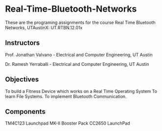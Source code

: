 # Real-Time-Bluetooth-Networks
These are the programing assignments for the course Real Time Bluetooth Networks, UTAustinX: UT.RTBN.12.01x

## Instructors  
Prof. Jonathan Valvano - Electrical and Computer Engineering, UT Austin

Dr. Ramesh Yerraballi - Electrical and Computer Engineering, UT Austin

## Objectives

To build a Fitness Device which works on a Real Time Operating System
To learn File Systems.
To implement Bluetooth Communication.

## Components  

TM4C123 Launchpad
MK-II Booster Pack
CC2650 LaunchPad


